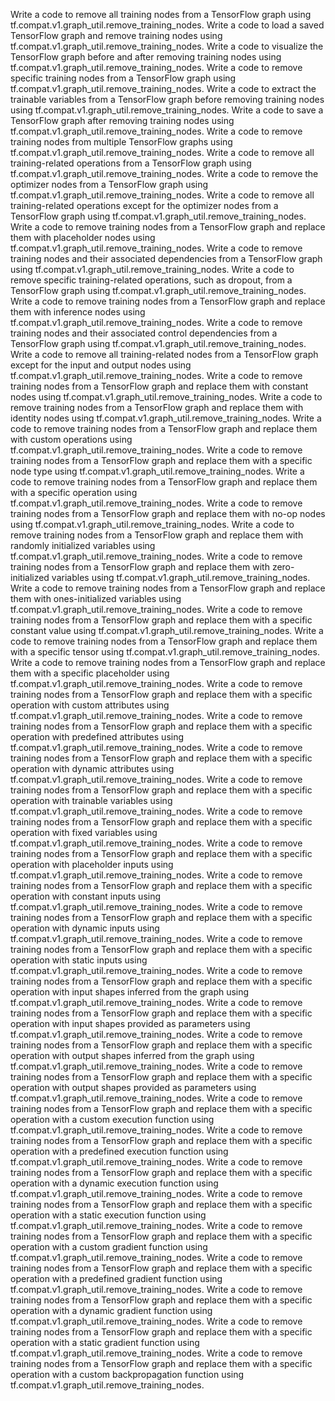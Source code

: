 Write a code to remove all training nodes from a TensorFlow graph using tf.compat.v1.graph_util.remove_training_nodes.
Write a code to load a saved TensorFlow graph and remove training nodes using tf.compat.v1.graph_util.remove_training_nodes.
Write a code to visualize the TensorFlow graph before and after removing training nodes using tf.compat.v1.graph_util.remove_training_nodes.
Write a code to remove specific training nodes from a TensorFlow graph using tf.compat.v1.graph_util.remove_training_nodes.
Write a code to extract the trainable variables from a TensorFlow graph before removing training nodes using tf.compat.v1.graph_util.remove_training_nodes.
Write a code to save a TensorFlow graph after removing training nodes using tf.compat.v1.graph_util.remove_training_nodes.
Write a code to remove training nodes from multiple TensorFlow graphs using tf.compat.v1.graph_util.remove_training_nodes.
Write a code to remove all training-related operations from a TensorFlow graph using tf.compat.v1.graph_util.remove_training_nodes.
Write a code to remove the optimizer nodes from a TensorFlow graph using tf.compat.v1.graph_util.remove_training_nodes.
Write a code to remove all training-related operations except for the optimizer nodes from a TensorFlow graph using tf.compat.v1.graph_util.remove_training_nodes.
Write a code to remove training nodes from a TensorFlow graph and replace them with placeholder nodes using tf.compat.v1.graph_util.remove_training_nodes.
Write a code to remove training nodes and their associated dependencies from a TensorFlow graph using tf.compat.v1.graph_util.remove_training_nodes.
Write a code to remove specific training-related operations, such as dropout, from a TensorFlow graph using tf.compat.v1.graph_util.remove_training_nodes.
Write a code to remove training nodes from a TensorFlow graph and replace them with inference nodes using tf.compat.v1.graph_util.remove_training_nodes.
Write a code to remove training nodes and their associated control dependencies from a TensorFlow graph using tf.compat.v1.graph_util.remove_training_nodes.
Write a code to remove all training-related nodes from a TensorFlow graph except for the input and output nodes using tf.compat.v1.graph_util.remove_training_nodes.
Write a code to remove training nodes from a TensorFlow graph and replace them with constant nodes using tf.compat.v1.graph_util.remove_training_nodes.
Write a code to remove training nodes from a TensorFlow graph and replace them with identity nodes using tf.compat.v1.graph_util.remove_training_nodes.
Write a code to remove training nodes from a TensorFlow graph and replace them with custom operations using tf.compat.v1.graph_util.remove_training_nodes.
Write a code to remove training nodes from a TensorFlow graph and replace them with a specific node type using tf.compat.v1.graph_util.remove_training_nodes.
Write a code to remove training nodes from a TensorFlow graph and replace them with a specific operation using tf.compat.v1.graph_util.remove_training_nodes.
Write a code to remove training nodes from a TensorFlow graph and replace them with no-op nodes using tf.compat.v1.graph_util.remove_training_nodes.
Write a code to remove training nodes from a TensorFlow graph and replace them with randomly initialized variables using tf.compat.v1.graph_util.remove_training_nodes.
Write a code to remove training nodes from a TensorFlow graph and replace them with zero-initialized variables using tf.compat.v1.graph_util.remove_training_nodes.
Write a code to remove training nodes from a TensorFlow graph and replace them with ones-initialized variables using tf.compat.v1.graph_util.remove_training_nodes.
Write a code to remove training nodes from a TensorFlow graph and replace them with a specific constant value using tf.compat.v1.graph_util.remove_training_nodes.
Write a code to remove training nodes from a TensorFlow graph and replace them with a specific tensor using tf.compat.v1.graph_util.remove_training_nodes.
Write a code to remove training nodes from a TensorFlow graph and replace them with a specific placeholder using tf.compat.v1.graph_util.remove_training_nodes.
Write a code to remove training nodes from a TensorFlow graph and replace them with a specific operation with custom attributes using tf.compat.v1.graph_util.remove_training_nodes.
Write a code to remove training nodes from a TensorFlow graph and replace them with a specific operation with predefined attributes using tf.compat.v1.graph_util.remove_training_nodes.
Write a code to remove training nodes from a TensorFlow graph and replace them with a specific operation with dynamic attributes using tf.compat.v1.graph_util.remove_training_nodes.
Write a code to remove training nodes from a TensorFlow graph and replace them with a specific operation with trainable variables using tf.compat.v1.graph_util.remove_training_nodes.
Write a code to remove training nodes from a TensorFlow graph and replace them with a specific operation with fixed variables using tf.compat.v1.graph_util.remove_training_nodes.
Write a code to remove training nodes from a TensorFlow graph and replace them with a specific operation with placeholder inputs using tf.compat.v1.graph_util.remove_training_nodes.
Write a code to remove training nodes from a TensorFlow graph and replace them with a specific operation with constant inputs using tf.compat.v1.graph_util.remove_training_nodes.
Write a code to remove training nodes from a TensorFlow graph and replace them with a specific operation with dynamic inputs using tf.compat.v1.graph_util.remove_training_nodes.
Write a code to remove training nodes from a TensorFlow graph and replace them with a specific operation with static inputs using tf.compat.v1.graph_util.remove_training_nodes.
Write a code to remove training nodes from a TensorFlow graph and replace them with a specific operation with input shapes inferred from the graph using tf.compat.v1.graph_util.remove_training_nodes.
Write a code to remove training nodes from a TensorFlow graph and replace them with a specific operation with input shapes provided as parameters using tf.compat.v1.graph_util.remove_training_nodes.
Write a code to remove training nodes from a TensorFlow graph and replace them with a specific operation with output shapes inferred from the graph using tf.compat.v1.graph_util.remove_training_nodes.
Write a code to remove training nodes from a TensorFlow graph and replace them with a specific operation with output shapes provided as parameters using tf.compat.v1.graph_util.remove_training_nodes.
Write a code to remove training nodes from a TensorFlow graph and replace them with a specific operation with a custom execution function using tf.compat.v1.graph_util.remove_training_nodes.
Write a code to remove training nodes from a TensorFlow graph and replace them with a specific operation with a predefined execution function using tf.compat.v1.graph_util.remove_training_nodes.
Write a code to remove training nodes from a TensorFlow graph and replace them with a specific operation with a dynamic execution function using tf.compat.v1.graph_util.remove_training_nodes.
Write a code to remove training nodes from a TensorFlow graph and replace them with a specific operation with a static execution function using tf.compat.v1.graph_util.remove_training_nodes.
Write a code to remove training nodes from a TensorFlow graph and replace them with a specific operation with a custom gradient function using tf.compat.v1.graph_util.remove_training_nodes.
Write a code to remove training nodes from a TensorFlow graph and replace them with a specific operation with a predefined gradient function using tf.compat.v1.graph_util.remove_training_nodes.
Write a code to remove training nodes from a TensorFlow graph and replace them with a specific operation with a dynamic gradient function using tf.compat.v1.graph_util.remove_training_nodes.
Write a code to remove training nodes from a TensorFlow graph and replace them with a specific operation with a static gradient function using tf.compat.v1.graph_util.remove_training_nodes.
Write a code to remove training nodes from a TensorFlow graph and replace them with a specific operation with a custom backpropagation function using tf.compat.v1.graph_util.remove_training_nodes.